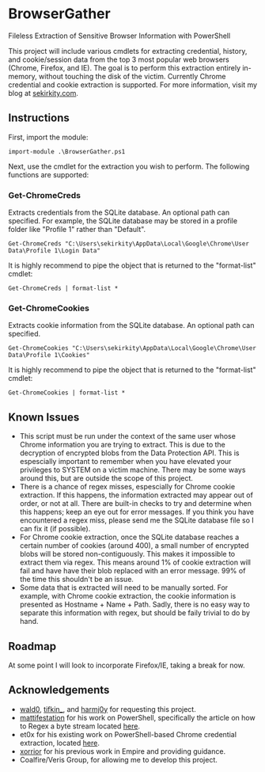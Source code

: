 # BrowserGather
Fileless Extraction of Sensitive Browser Information with PowerShell

This project will include various cmdlets for extracting credential, history, and cookie/session data from the top 3 most popular web browsers (Chrome, Firefox, and IE). The goal is to perform this extraction entirely in-memory, without touching the disk of the victim. Currently Chrome credential and cookie extraction is supported. For more information, visit my blog at [sekirkity.com](http://sekirkity.com/).

## Instructions

First, import the module:

`import-module .\BrowserGather.ps1`

Next, use the cmdlet for the extraction you wish to perform. The following functions are supported:

### Get-ChromeCreds

Extracts credentials from the SQLite database. An optional path can specified. For example, the SQLite database may be stored in a profile folder like "Profile 1" rather than "Default".

`Get-ChromeCreds "C:\Users\sekirkity\AppData\Local\Google\Chrome\User Data\Profile 1\Login Data"`

It is highly recommend to pipe the object that is returned to the "format-list" cmdlet:

`Get-ChromeCreds | format-list *`

### Get-ChromeCookies

Extracts cookie information from the SQLite database. An optional path can specified.

`Get-ChromeCookies "C:\Users\sekirkity\AppData\Local\Google\Chrome\User Data\Profile 1\Cookies"`

It is highly recommend to pipe the object that is returned to the "format-list" cmdlet:

`Get-ChromeCookies | format-list *`

## Known Issues

* This script must be run under the context of the same user whose Chrome information you are trying to extract. This is due to the decryption of encrypted blobs from the Data Protection API. This is espescially important to remember when you have elevated your privileges to SYSTEM on a victim machine. There may be some ways around this, but are outside the scope of this project. 
* There is a chance of regex misses, espescially for Chrome cookie extraction. If this happens, the information extracted may appear out of order, or not at all. There are built-in checks to try and determine when this happens; keep an eye out for error messages. If you think you have encountered a regex miss, please send me the SQLite database file so I can fix it (if possible).
* For Chrome cookie extraction, once the SQLite database reaches a certain number of cookies (around 400), a small number of encrypted blobs will be stored non-contiguously. This makes it impossible to extract them via regex. This means around 1% of cookie extraction will fail and have have their blob replaced with an error message. 99% of the time this shouldn't be an issue.
* Some data that is extracted will need to be manually sorted. For example, with Chrome cookie extraction, the cookie information is presented as Hostname + Name + Path. Sadly, there is no easy way to separate this information with regex, but should be faily trivial to do by hand. 

## Roadmap

At some point I will look to incorporate Firefox/IE, taking a break for now.

## Acknowledgements

* [wald0](https://wald0.com/), [tifkin_](https://twitter.com/tifkin_), and [harmj0y](https://twitter.com/harmj0y) for requesting this project.
* [mattifestation](https://twitter.com/mattifestation) for his work on PowerShell, specifically the article on how to Regex a byte stream located [here](https://blogs.technet.microsoft.com/heyscriptingguy/2013/06/24/use-powershell-and-regular-expressions-to-search-binary-data/).
* et0x for his existing work on PowerShell-based Chrome credential extraction, located [here](https://github.com/et0x/Get-ChromePasswords).
* [xorrior](https://twitter.com/xorrior) for his previous work in Empire and providing guidance.
* Coalfire/Veris Group, for allowing me to develop this project.
